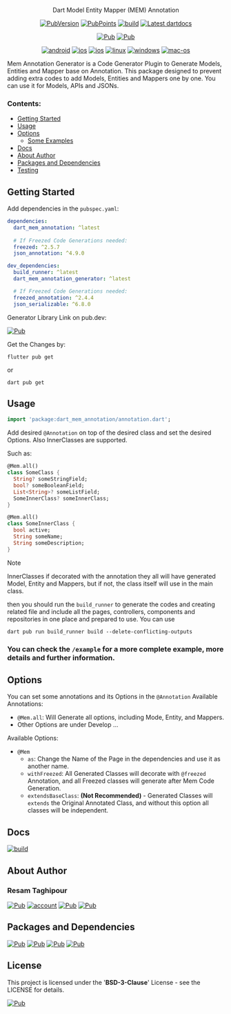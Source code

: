 
<p align="center">
  Dart Model Entity Mapper (MEM) Annotation
</p>
<p align="center">
  <!-- Pub Version -->
  <a href="https://pub.dev/packages/dart_mem_annotation"><img src="https://img.shields.io/pub/v/dart_mem_annotation?logo=dart" alt="PubVersion"></a>
  <!-- Pub Points} -->
  <a href="https://pub.dev/packages/dart_mem_annotation"><img src="https://img.shields.io/pub/points/dart_mem_annotation?logo=dart" alt="PubPoints"></a>
  <!-- GitHub Repo -->
  <a href="https://github.com/reesaam/dart_mem_annotation_generator"><img src="https://img.shields.io/badge/repo-Dart_Mem_Annotation-yellowgreen?logo=github" alt="build"></a>
  <!-- DartDoc -->
  <a href="https://pub.dev/documentation/dart_mem_annotation/latest"><img src="https://img.shields.io/badge/dartdocs-latest-blue.svg" alt="Latest dartdocs"></a>
</p>
<p align="center">
  <a href="https://pub.dev/packages/dart_mem_annotation"><img src="https://img.shields.io/badge/pub-Dart_Mem_Annottaion_on_pub.dev-blue?logo=dart" alt="Pub"></a>
  <a href="https://pub.dev/packages/dart_mem_annotation_generator"><img src="https://img.shields.io/badge/pub-Dart_Mem_Annottaion_Generator_on_pub.dev-blue?logo=dart" alt="Pub"></a>
</p>
<p align="center">
  <a href="https://github.com/reesaam/dart_mem_annotation_generator"><img src="https://img.shields.io/badge/Android-black?logo=android" alt="android"></a>
  <a href="https://github.com/reesaam/dart_mem_annotation_generator"><img src="https://img.shields.io/badge/iOS-black?logo=apple" alt="ios"></a>
  <a href="https://github.com/reesaam/dart_mem_annotation_generator"><img src="https://img.shields.io/badge/Web-black" alt="ios"></a>
  <a href="https://github.com/reesaam/dart_mem_annotation_generator"><img src="https://img.shields.io/badge/Linux-black?logo=linux" alt="linux"></a>
  <a href="https://github.com/reesaam/dart_mem_annotation_generator"><img src="https://img.shields.io/badge/Windows-black" alt="windows"></a>
  <a href="https://github.com/reesaam/dart_mem_annotation_generator"><img src="https://img.shields.io/badge/MacOS-black?logo=apple" alt="mac-os"></a>

</p>

Mem Annotation Generator is a Code Generator Plugin to Generate Models, Entities and Mapper base on Annotation.
This package designed to prevent adding extra codes to add Models, Entities and Mappers one by one.
You can use it for Models, APIs and JSONs.

### Contents:
* [Getting Started](#Getting-Started)
* [Usage](#Usage)
* [Options](#Options)
  * [Some Examples](#Some-Examples)
* [Docs](#Docs)
* [About Author](#About-Author)
* [Packages and Dependencies](#Packages-and-Dependencies)
* [Testing](#Testing)

## Getting Started

Add dependencies in the `pubspec.yaml`:
```yaml
dependencies:
  dart_mem_annotation: ^latest
  
  # If Freezed Code Generations needed:
  freezed: ^2.5.7
  json_annotation: ^4.9.0

dev_dependencies:
  build_runner: ^latest
  dart_mem_annotation_generator: ^latest

  # If Freezed Code Generations needed:
  freezed_annotation: ^2.4.4
  json_serializable: ^6.8.0
```
Generator Library Link on pub.dev:

<a href="https://pub.dev/packages/dart_mem_annotation_generator"><img src="https://img.shields.io/badge/pub-Dart_Mem_Annottaion_generator-blue?logo=dart" alt="Pub"></a>



Get the Changes by:
```shell
flutter pub get
```
or
```shell
dart pub get
```

## Usage

```dart
import 'package:dart_mem_annotation/annotation.dart';
```

Add desired `@Annotation` on top of the desired class and set the desired Options.
Also InnerClasses are supported.

Such as:

```dart
@Mem.all()
class SomeClass {
  String? someStringField;
  bool? someBooleanField;
  List<String>? someListField;
  SomeInnerClass? someInnerClass;
}

@Mem.all()
class SomeInnerClass {
  bool active;
  String someName;
  String someDescription;
}
```
> [!Note]
>
> InnerClasses if decorated with the annotation they all will have generated Model, Entity and Mappers, but if not, the class itself will use in the main class.

then you should run the `build_runner` to generate the codes and creating related file and include all the pages, controllers, components and repositories in one place and prepared to use.
You can use
```shell
dart pub run build_runner build --delete-conflicting-outputs
```

### You can check the `/example` for a more complete example, more details and further information.

## Options

You can set some annotations and its Options in the `@Annotation`
Available Annotations:
  - `@Mem.all`: Will Generate all options, including Mode, Entity, and Mappers.
  - Other Options are under Develop ...

Available Options:
- `@Mem`
  - `as`: Change the Name of the Page in the dependencies and use it as another name.
  - `withFreezed`: All Generated Classes will decorate with `@freezed` Annotation, and all Freezed classes will generate after Mem Code Generation.
  - `extendsBaseClass`: **(Not Recommended)** - Generated Classes will `extends` the Original Annotated Class, and without this option all classes will be independent.


## Docs
<a href="https://github.com/reesaam/dart_mem_annotation_generator/tree/main/generator/doc/api"><img src="https://img.shields.io/badge/GitHub-Docs_Repository-important?logo=github" alt="build"></a>

## About Author

### Resam Taghipour
<a href="https://www.resam.site"><img src="https://img.shields.io/badge/Website-resam.site-blue" alt="Pub"></a>
<a href="https://github.com/reesaam"><img src="https://img.shields.io/badge/GitHub-reesaam-black?style=flat&logo=github&link=https%3A%2F%2Fgithub.com%2Freesaam" alt="account"></a>
<a href="https://www.linkedin.com/in/resam"><img src="https://img.shields.io/badge/LinkedIn-resam-blue?logo=linkedin" alt="Pub"></a>
<a href="emailto:resam@resam.site"><img src="https://img.shields.io/badge/Email-resam-important?logo=maildotru" alt="Pub"></a>


## Packages and Dependencies
<a href="https://dart.dev"><img src="https://img.shields.io/badge/Dart-red?logo=dart" alt="Pub"></a>
<a href="https://flutter.dev"><img src="https://img.shields.io/badge/Flutter-blue?logo=flutter" alt="Pub"></a>
<a href="https://pub.dev/packages/build_runner"><img src="https://img.shields.io/badge/pub-BuildRunner-red?logo=dart" alt="Pub"></a>
<a href="https://pub.dev/packages/dartdoc"><img src="https://img.shields.io/badge/pub-DartDoc-red?logo=dart" alt="Pub"></a>

## License
This project is licensed under the '**BSD-3-Clause**' License - see the LICENSE for details.

<a href="https://pub.dev/packages/dart_model_entity_annotation/license"><img src="https://img.shields.io/badge/LICENSE-blue" alt="Pub"></a>